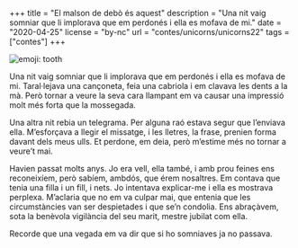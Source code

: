 +++
title = "El malson de debò és aquest"
description = "Una nit vaig somniar que li implorava que em perdonés i ella es mofava de mi."
date = "2020-04-25"
license = "by-nc"
url = "contes/unicorns/unicorns22"
tags = ["contes"]
+++

<img class="emoji" alt="emoji: tooth" src="/contes/unicorns/twemoji/1f9b7.svg">

Una nit vaig somniar que li implorava que em perdonés i ella es mofava de mi. Taral·lejava una cançoneta, feia una cabriola i em clavava les dents a la mà. Però tornar a veure la seva cara llampant em va causar una impressió molt més forta que la mossegada.

Una altra nit rebia un telegrama. Per alguna raó estava segur que l’enviava ella. M’esforçava a llegir el missatge, i les lletres, la frase, prenien forma davant dels meus ulls. Et perdone, em deia, però m’estime més no tornar a veure’t mai.

Havien passat molts anys. Jo era vell, ella també, i amb prou feines ens reconeixíem, però sabíem, ambdós, que érem nosaltres. Em contava que tenia una filla i un fill, i nets. Jo intentava explicar-me i ella es mostrava perplexa. M’aclaria que no em va culpar mai, que entenia que les circumstàncies van ser despietades i que se’n condolia. Ens abraçàvem, sota la benèvola vigilància del seu marit, mestre jubilat com ella.

Recorde que una vegada em va dir que si ho somniaves ja no passava.
